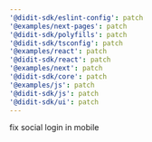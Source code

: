 ```yaml
---
'@didit-sdk/eslint-config': patch
'@examples/next-pages': patch
'@didit-sdk/polyfills': patch
'@didit-sdk/tsconfig': patch
'@examples/react': patch
'@didit-sdk/react': patch
'@examples/next': patch
'@didit-sdk/core': patch
'@examples/js': patch
'@didit-sdk/js': patch
'@didit-sdk/ui': patch
---
```


fix social login in mobile
